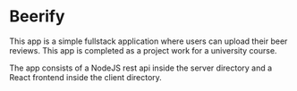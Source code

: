 # Beerify

This app is a simple fullstack application where users can upload their beer reviews. This app is completed as a project work for a university course.

The app consists of a NodeJS rest api inside the server directory and a React frontend inside the client directory.
